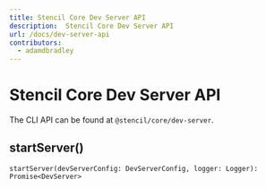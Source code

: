 ```yaml
---
title: Stencil Core Dev Server API
description:  Stencil Core Dev Server API
url: /docs/dev-server-api
contributors:
  - adamdbradley
---
```


# Stencil Core Dev Server API

The CLI API can be found at `@stencil/core/dev-server`.

## startServer()

```tsx
startServer(devServerConfig: DevServerConfig, logger: Logger): Promise<DevServer>
```
